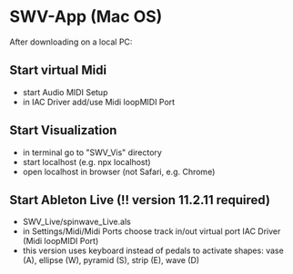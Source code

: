 # SWV-App (Mac OS)

After downloading on a local PC:

## Start virtual Midi
- start Audio MIDI Setup
- in IAC Driver add/use Midi loopMIDI Port

## Start Visualization
- in terminal go to "SWV_Vis" directory
- start localhost (e.g. npx localhost)
- open localhost in browser (not Safari, e.g. Chrome)

## Start Ableton Live (!! version 11.2.11 required)
- SWV_Live/spinwave_Live.als
- in Settings/Midi/Midi Ports choose track in/out virtual port IAC Driver (Midi loopMIDI Port)
- this version uses keyboard instead of pedals to activate shapes: vase (A), ellipse (W), pyramid (S), strip (E), wave (D)
